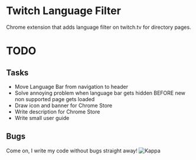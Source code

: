 # Twitch Language Filter

Chrome extension that adds language filter on twitch.tv for directory pages.

# TODO

## Tasks

- Move Language Bar from navigation to header
- Solve annoying problem when language bar gets hidden BEFORE new non supported page gets loaded
- Draw icon and banner for Chrome Store
- Write description for Chrome Store
- Write small user guide

## Bugs

Come on, I write my code without bugs straight away! ![Kappa](http://static-cdn.jtvnw.net/emoticons/v1/25/1.0)